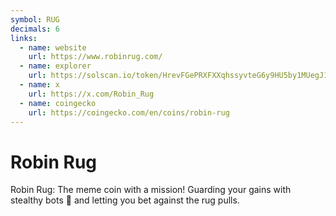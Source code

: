 ```yaml
---
symbol: RUG
decimals: 6
links:
  - name: website
    url: https://www.robinrug.com/
  - name: explorer
    url: https://solscan.io/token/HrevFGePRXFXXqhssyvteG6y9HU5by1MUegJ1ot5pump
  - name: x
    url: https://x.com/Robin_Rug
  - name: coingecko
    url: https://coingecko.com/en/coins/robin-rug
---
```


# Robin Rug

Robin Rug: The meme coin with a mission! Guarding your gains with stealthy bots 🤖 and letting you bet against the rug pulls.
